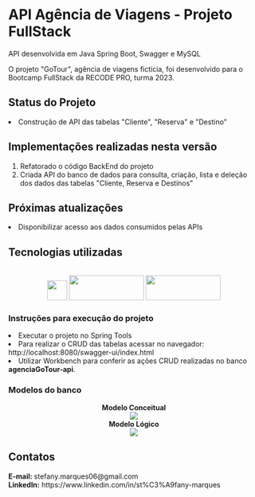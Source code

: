 # API Agência de Viagens - Projeto FullStack

API desenvolvida em Java Spring Boot, Swagger e MySQL

<p> O projeto "GoTour", agência de viagens fictícia, foi desenvolvido para o Bootcamp FullStack da RECODE PRO, turma 2023.  </p>
    
<h2> Status do Projeto</h2>

<li> Construção de API das tabelas "Cliente", "Reserva" e "Destino"
</li>

<h2> Implementações realizadas nesta versão </h2>
<ol>
<li> Refatorado o código BackEnd do projeto </li>
<li> Criada API do banco de dados para consulta, criação, lista e deleção dos dados das tabelas "Cliente, Reserva e Destinos" </li>

</ol>

<h2> Próximas atualizações </h2>

  <li> Disponibilizar acesso aos dados consumidos pelas APIs
    
</ol>

<h2>Tecnologias utilizadas </h2>

<div style="display: inline_block" align="center"><br>

<img src="https://cdn.jsdelivr.net/gh/devicons/devicon/icons/mysql/mysql-original.svg" width="40" height="40"/> 
<img src="https://upload.wikimedia.org/wikipedia/commons/4/44/Spring_Framework_Logo_2018.svg" width="150" height="50" /> 
<img src="https://camo.githubusercontent.com/96e43701d83561899724a89d71187445b7b8f4fe84518a3ea5bec8f85bd207bf/68747470733a2f2f63646e2e737667706f726e2e636f6d2f6c6f676f732f737761676765722e737667" width="150" height="50" /> 


</div>

<h3> Instruções para execução do projeto </h3>
<li> Executar o projeto no Spring Tools </li>
<li> Para realizar o CRUD das tabelas acessar no navegador: http://localhost:8080/swagger-ui/index.html </li>
<li> Utilizar Workbench para conferir as ações CRUD realizadas no banco <strong>agenciaGoTour-api</strong>. </li>

<h3> Modelos do banco </h3>

<div align="center">
<strong> Modelo Conceitual</strong><br>
<img src="https://raw.githubusercontent.com/Stephmarquess/RECODE-PRO/main/BANCO%20DE%20DADOS/MODELOS%20DO%20BANCO/Modelo%20Conceitual%20-%20GoTour.png" /> <br>
<strong> Modelo Lógico </strong> <br>
<img src="https://raw.githubusercontent.com/Stephmarquess/Agencia-de-viagens/main/BANCO%20DE%20DADOS/MODELOS%20DO%20BANCO/Modelo%20L%C3%B3gico%20-%20GoTour.png" /><br>
</div>

<h2> Contatos </h2>
<strong> E-mail: </strong> stefany.marques06@gmail.com<br>
<strong>LinkedIn:</strong> https://www.linkedin.com/in/st%C3%A9fany-marques 
